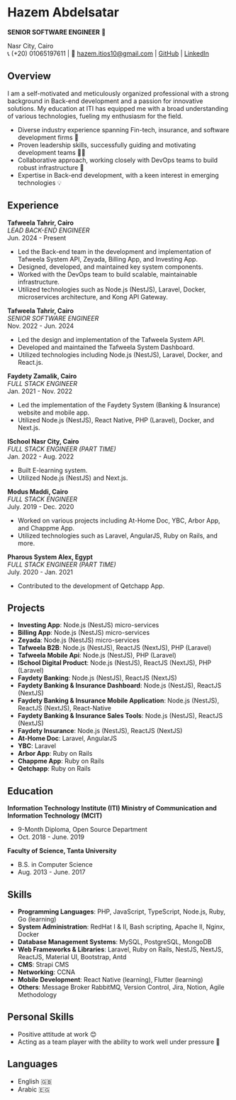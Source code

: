 # Hazem Abdelsatar

**SENIOR SOFTWARE ENGINEER** 🚀

Nasr City, Cairo  
📞 (+20) 01065197611 | 📧 hazem.itios10@gmail.com | [GitHub](https://github.com/ProgHazem) | [LinkedIn](https://www.linkedin.com/in/hazem-itios10)

## Overview
I am a self-motivated and meticulously organized professional with a strong background in Back-end development and a passion for innovative solutions. My education at ITI has equipped me with a broad understanding of various technologies, fueling my enthusiasm for the field.

- Diverse industry experience spanning Fin-tech, insurance, and software development firms 💼
- Proven leadership skills, successfully guiding and motivating development teams 👨‍💻
- Collaborative approach, working closely with DevOps teams to build robust infrastructure 🤝
- Expertise in Back-end development, with a keen interest in emerging technologies 💡

## Experience
**Tafweela Tahrir, Cairo**  
*LEAD BACK-END ENGINEER*  
Jun. 2024 - Present
- Led the Back-end team in the development and implementation of Tafweela System API, Zeyada, Billing App, and Investing App.
- Designed, developed, and maintained key system components.
- Worked with the DevOps team to build scalable, maintainable infrastructure.
- Utilized technologies such as Node.js (NestJS), Laravel, Docker, microservices architecture, and Kong API Gateway.

**Tafweela Tahrir, Cairo**  
*SENIOR SOFTWARE ENGINEER*  
Nov. 2022 - Jun. 2024
- Led the design and implementation of the Tafweela System API.
- Developed and maintained the Tafweela System Dashboard.
- Utilized technologies including Node.js (NestJS), Laravel, Docker, and React.js.

**Faydety Zamalik, Cairo**  
*FULL STACK ENGINEER*  
Jan. 2021 - Nov. 2022
- Led the implementation of the Faydety System (Banking & Insurance) website and mobile app.
- Utilized Node.js (NestJS), React Native, PHP (Laravel), Docker, and Next.js.

**ISchool Nasr City, Cairo**  
*FULL STACK ENGINEER (PART TIME)*  
Jan. 2022 - Aug. 2022
- Built E-learning system.
- Utilized Node.js (NestJS) and Next.js.

**Modus Maddi, Cairo**  
*FULL STACK ENGINEER*  
July. 2019 - Dec. 2020
- Worked on various projects including At-Home Doc, YBC, Arbor App, and Chappme App.
- Utilized technologies such as Laravel, AngularJS, Ruby on Rails, and more.

**Pharous System Alex, Egypt**  
*FULL STACK ENGINEER (PART TIME)*  
July. 2020 - Jan. 2021
- Contributed to the development of Qetchapp App.

## Projects
- **Investing App**: Node.js (NestJS) micro-services
- **Billing App**: Node.js (NestJS) micro-services
- **Zeyada**: Node.js (NestJS) micro-services
- **Tafweela B2B**: Node.js (NestJS), ReactJS (NextJS), PHP (Laravel)
- **Tafweela Mobile Api**: Node.js (NestJS), PHP (Laravel)
- **ISchool Digital Product**: Node.js (NestJS), ReactJS (NextJS), PHP (Laravel)
- **Faydety Banking**: Node.js (NestJS), ReactJS (NextJS)
- **Faydety Banking & Insurance Dashboard**: Node.js (NestJS), ReactJS (NextJS)
- **Faydety Banking & Insurance Mobile Application**: Node.js (NestJS), ReactJS (NextJS), React-Native
- **Faydety Banking & Insurance Sales Tools**: Node.js (NestJS), ReactJS (NextJS)
- **Faydety Insurance**: Node.js (NestJS), ReactJS (NextJS)
- **At-Home Doc**: Laravel, AngularJS
- **YBC**: Laravel
- **Arbor App**: Ruby on Rails
- **Chappme App**: Ruby on Rails
- **Qetchapp**: Ruby on Rails

## Education
**Information Technology Institute (ITI) Ministry of Communication and Information Technology (MCIT)**
- 9-Month Diploma, Open Source Department
- Oct. 2018 - June. 2019

**Faculty of Science, Tanta University**
- B.S. in Computer Science
- Aug. 2013 - June. 2017

## Skills
- **Programming Languages**: PHP, JavaScript, TypeScript, Node.js, Ruby, Go (learning)
- **System Administration**: RedHat I & II, Bash scripting, Apache II, Nginx, Docker
- **Database Management Systems**: MySQL, PostgreSQL, MongoDB
- **Web Frameworks & Libraries**: Laravel, Ruby on Rails, NestJS, NextJS, ReactJS, Material UI, Bootstrap, Antd
- **CMS**: Strapi CMS
- **Networking**: CCNA
- **Mobile Development**: React Native (learning), Flutter (learning)
- **Others**: Message Broker RabbitMQ, Version Control, Jira, Notion, Agile Methodology

## Personal Skills
- Positive attitude at work 😊
- Acting as a team player with the ability to work well under pressure 👥

## Languages
- English 🇬🇧
- Arabic 🇪🇬
